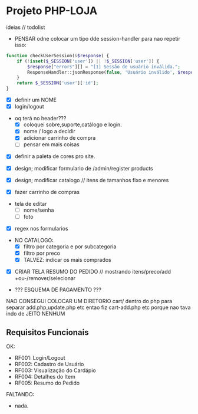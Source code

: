 # Projeto PHP-LOJA
ideias // todolist

- PENSAR odne colocar um tipo dde session-handler para nao repetir isso:

```php
function checkUserSession(&$response) {
    if (!isset($_SESSION['user']) || !$_SESSION['user']) {
        $response["errors"][] = "[1] Sessão de usuário inválida.";
        ResponseHandler::jsonResponse(false, 'Usuário inválido', $response);
    }
    return $_SESSION['user']['id'];
}
```

- [X] definir um NOME
- [X] login/logout 

- oq terá no header???
    -[X] coloquei sobre,suporte,catálogo e login.
    -[X] nome / logo a decidir
    -[x] adicionar carrinho de compra 
    -[ ] pensar em mais coisas

- [x] definir a paleta de cores pro site.

- [x] design; modificar formulario de /admin/register products
- [x] design; modificar catalogo // itens de tamanhos fixo e menores
- [x] fazer carrinho de compras

- tela de editar 
    - [ ] nome/senha
    - [ ] foto

- [X] regex nos formularios

- NO CATALOGO:
    - [X] filtro por categoria e por subcategoria
    - [X] filtro por preco
    - [X] TALVEZ: indicar os mais comprados

- [X] CRIAR TELA RESUMO DO PEDIDO // mostrando itens/preco/add +ou-/remover/selecionar
- ??? ESQUEMA DE PAGAMENTO ???

NAO CONSEGUI COLOCAR UM DIRETORIO cart/ dentro do php para separar add.php,update.php etc
entao fiz cart-add.php etc porque nao tava indo de JEITO NENHUM

## Requisitos Funcionais

OK:
- RF001: Login/Logout
- RF002: Cadastro de Usuário
- RF003: Visualização do Cardápio
- RF004: Detalhes do Item
- RF005: Resumo do Pedido

FALTANDO:
- nada.

